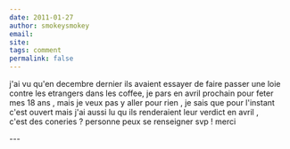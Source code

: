 ```yaml
---
date: 2011-01-27
author: smokeysmokey
email: 
site: 
tags: comment
permalink: false
---
```


<p>j'ai vu qu'en decembre dernier ils avaient essayer de faire passer une loie contre les etrangers dans les coffee, je pars en avril prochain pour feter mes 18 ans ,  mais je veux pas y aller pour rien , je sais que pour l'instant c'est ouvert mais j'ai aussi lu qu ils renderaient leur verdict en avril , <br />
c'est des coneries ? personne peux se renseigner svp ! merci </p>
---